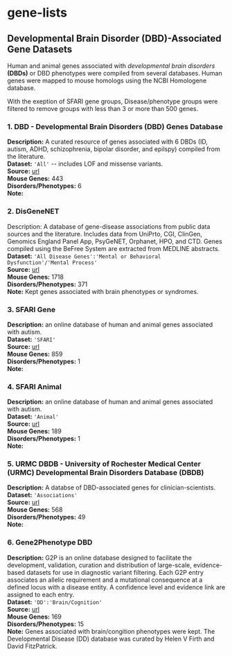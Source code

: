 # gene-lists 

## Developmental Brain Disorder (DBD)-Associated Gene Datasets
Human and animal genes associated with _developmental brain disorders_ __(DBDs)__ or 
DBD phenotypes were compiled from several databases. 
Human genes were mapped to mouse homologs using the NCBI Homologene database.

With the exeption of SFARI gene groups, Disease/phenotype groups were 
filtered to remove groups with less than 3 or more than 500 genes.

### 1. DBD - Developmental Brain Disorders (DBD) Genes Database
__Description:__ A curated resource of genes associated with 6 DBDs (ID, autism, ADHD,
schizophrenia, bipolar disorder, and epilspy) compiled from the literature.  
__Dataset:__ `'All'` -- includes LOF and missense variants.  
__Source:__ [url](http://dbd.geisingeradmi.org/#additional-information)  
__Mouse Genes:__ 443  
__Disorders/Phenotypes:__ 6  
__Note:__   

### 2. DisGeneNET
Description: A database of gene-disease associations from public data sources
and the literature. Includes data from UniPrto, CGI, ClinGen, Genomics England
Panel App, PsyGeNET, Orphanet, HPO, and CTD. Genes compiled using the 
BeFree System are extracted from MEDLINE abstracts.  
__Dataset:__ `'All Disease Genes':'Mental or Behavioral Dysfunction'/'Mental Process'`  
__Source:__ [url](https://www.disgenet.org/static/disgenet_ap1/files/downloads)  
__Mouse Genes:__ 1718  
__Disorders/Phenotypes:__ 371  
__Note:__ Kept genes associated with brain phenotypes or syndromes.   

### 3. SFARI Gene
__Description:__ an online database of human and animal genes associated with autism.  
__Dataset:__ `'SFARI'`  
__Source:__ [url](https://www.sfari.org/resource/sfari-gene/)  
__Mouse Genes:__ 859  
__Disorders/Phenotypes:__ 1  
__Note:__  

### 4. SFARI Animal
__Description:__ an online database of human and animal genes associated with autism.  
__Dataset:__ `'Animal'`  
__Source:__ [url](https://www.sfari.org/resource/sfari-gene/)  
__Mouse Genes:__ 189  
__Disorders/Phenotypes:__ 1  
__Note:__  

### 5. URMC DBDB - University of Rochester Medical Center (URMC) Developmental Brain Disorders Database (DBDB)
__Description:__ A databse of DBD-associated genes for clinician-scientists.   
__Dataset:__ `'Associations'`  
__Source:__ [url]("https://www.dbdb.urmc.rochester.edu/associations/list")  
__Mouse Genes:__ 568  
__Disorders/Phenotypes:__ 49  
__Note:__   

### 6. Gene2Phenotype DBD
__Description:__ G2P is an online database designed to facilitate the
development, validation, curation and distribution of large-scale,
evidence-based datasets for use in diagnostic variant filtering. Each G2P entry
associates an allelic requirement and a mutational consequence at a defined
locus with a disease entity. A confidence level and evidence link are assigned
to each entry.   
__Dataset:__ `'DD':'Brain/Cognition'`  
__Source:__ [url]("https://www.ebi.ac.uk/gene2phenotype/downloads")  
__Mouse Genes:__ 169  
__Disorders/Phenotypes:__ 15   
__Note:__ Genes associated with brain/congition phenotypes were kept.
The Developmental Disease (DD) database was curated by Helen 
V Firth and David FitzPatrick.   
